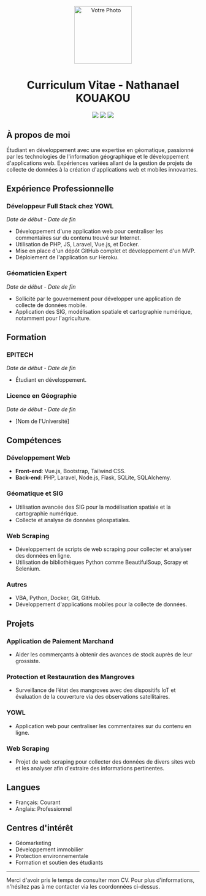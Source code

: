 <p align="center">
  <a href="https://www.linkedin.com/in/nathanael-kouakou" target="_blank">
    <img src="https://via.placeholder.com/150" width="150" alt="Votre Photo">
  </a>
</p>

<h1 align="center">Curriculum Vitae - Nathanael KOUAKOU</h1>

<p align="center">
  <a href="mailto:votre.email@example.com"><img src="https://img.shields.io/badge/Email-votre.email%40example.com-informational"></a>
  <a href="https://www.linkedin.com/in/nathanael-kouakou"><img src="https://img.shields.io/badge/LinkedIn-nathanael--kouakou-blue"></a>
  <a href="https://github.com/votreprofil"><img src="https://img.shields.io/badge/GitHub-votreprofil-black"></a>
</p>

## À propos de moi

Étudiant en développement avec une expertise en géomatique, passionné par les technologies de l'information géographique et le développement d'applications web. Expériences variées allant de la gestion de projets de collecte de données à la création d'applications web et mobiles innovantes.

## Expérience Professionnelle

### Développeur Full Stack chez YOWL
*Date de début - Date de fin*
- Développement d'une application web pour centraliser les commentaires sur du contenu trouvé sur Internet.
- Utilisation de PHP, JS, Laravel, Vue.js, et Docker.
- Mise en place d'un dépôt GitHub complet et développement d'un MVP.
- Déploiement de l'application sur Heroku.

### Géomaticien Expert
*Date de début - Date de fin*
- Sollicité par le gouvernement pour développer une application de collecte de données mobile.
- Application des SIG, modélisation spatiale et cartographie numérique, notamment pour l'agriculture.

## Formation

### EPITECH
*Date de début - Date de fin*
- Étudiant en développement.

### Licence en Géographie
*Date de début - Date de fin*
- [Nom de l'Université]

## Compétences

### Développement Web
- **Front-end**: Vue.js, Bootstrap, Tailwind CSS.
- **Back-end**: PHP, Laravel, Node.js, Flask, SQLite, SQLAlchemy.

### Géomatique et SIG
- Utilisation avancée des SIG pour la modélisation spatiale et la cartographie numérique.
- Collecte et analyse de données géospatiales.

### Web Scraping
- Développement de scripts de web scraping pour collecter et analyser des données en ligne.
- Utilisation de bibliothèques Python comme BeautifulSoup, Scrapy et Selenium.

### Autres
- VBA, Python, Docker, Git, GitHub.
- Développement d'applications mobiles pour la collecte de données.

## Projets

### Application de Paiement Marchand
- Aider les commerçants à obtenir des avances de stock auprès de leur grossiste.

### Protection et Restauration des Mangroves
- Surveillance de l’état des mangroves avec des dispositifs IoT et évaluation de la couverture via des observations satellitaires.

### YOWL
- Application web pour centraliser les commentaires sur du contenu en ligne.

### Web Scraping
- Projet de web scraping pour collecter des données de divers sites web et les analyser afin d'extraire des informations pertinentes.

## Langues
- Français: Courant
- Anglais: Professionnel

## Centres d'intérêt
- Géomarketing
- Développement immobilier
- Protection environnementale
- Formation et soutien des étudiants

---

Merci d'avoir pris le temps de consulter mon CV. Pour plus d'informations, n'hésitez pas à me contacter via les coordonnées ci-dessus.
